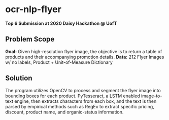 # ocr-nlp-flyer
**Top 6 Submission at 2020 Daisy Hackathon @ UofT**
## Problem Scope
**Goal:** Given high-resolution flyer image, the objective is to return a table of products and their accompanying promotion details.
**Data:** 212 Flyer Images w/ no labels, Product + Unit-of-Measure Dictionary

## Solution
The program utilizes OpenCV to process and segment the flyer image into bounding boxes for each product. PyTesseract, a LSTM enabled image-to-text engine, then extracts characters from each box, and the text is then parsed by empirical methods such as RegEx to extract specific pricing, discount, product name, and organic-status information.
